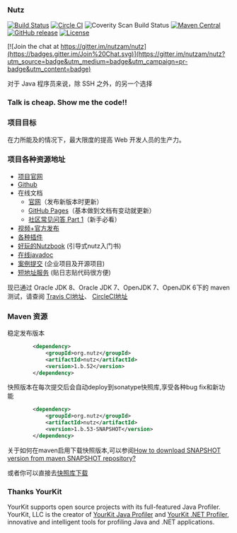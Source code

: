### Nutz 

[![Build Status](https://travis-ci.org/nutzam/nutz.png?branch=master)](https://travis-ci.org/nutzam/nutz)
[![Circle CI](https://circleci.com/gh/nutzam/nutz/tree/master.svg?style=svg)](https://circleci.com/gh/nutzam/nutz/tree/master)
![Coverity Scan Build Status](https://scan.coverity.com/projects/4917/badge.svg)
[![Maven Central](https://maven-badges.herokuapp.com/maven-central/org.nutz/nutz/badge.svg)](https://maven-badges.herokuapp.com/maven-central/org.nutz/nutz/)
[![GitHub release](https://img.shields.io/github/release/nutzam/nutz.svg)](https://github.com/nutzam/nutz/releases)
[![License](https://img.shields.io/badge/license-Apache%202-4EB1BA.svg)](https://www.apache.org/licenses/LICENSE-2.0.html)

[![Join the chat at https://gitter.im/nutzam/nutz](https://badges.gitter.im/Join%20Chat.svg)](https://gitter.im/nutzam/nutz?utm_source=badge&utm_medium=badge&utm_campaign=pr-badge&utm_content=badge)


对于 Java 程序员来说，除 SSH 之外，的另一个选择

### Talk is cheap. Show me the code!!

### 项目目标

在力所能及的情况下，最大限度的提高 Web 开发人员的生产力。

### 项目各种资源地址

*   [项目官网](http://nutzam.com)
*   [Github](https://github.com/nutzam/nutz)
*   在线文档
    *   [官网](http://nutzam.com/core/nutz_preface.html)（发布新版本时更新）
    *   [GitHub Pages](http://nutzam.github.io/nutz/)（基本做到文档有变动就更新）
    *   [社区常见问答 Part 1](http://nutzam.github.io/nutz/faq/common_qa_1.html)（新手必看）
*   [视频+官方发布](http://downloads.nutzam.com/)
*   [各种插件](http://github.com/nutzam/nutzmore)
*   [好玩的Nutzbook](http://nutzbook.wendal.net) (引导式nutz入门书)
*	[在线javadoc](http://javadoc.nutz.cn)
*	[案例提交](https://github.com/nutzam/nutz/issues/819)  (企业项目及开源项目)
*	[短地址服务](http://nutz.cn) (贴日志贴代码很方便)

现已通过 Oracle JDK 8、Oracle JDK 7、OpenJDK 7、OpenJDK 6下的 maven 测试，请查阅 [Travis CI地址](https://travis-ci.org/nutzam/nutz)、 [CircleCI地址](https://circleci.com/gh/nutzam/nutz)

### Maven 资源

稳定发布版本

```xml
		<dependency>
			<groupId>org.nutz</groupId>
			<artifactId>nutz</artifactId>
			<version>1.b.52</version>
		</dependency>
```

快照版本在每次提交后会自动deploy到sonatype快照库,享受各种bug fix和新功能

```xml
		<dependency>
			<groupId>org.nutz</groupId>
			<artifactId>nutz</artifactId>
			<version>1.b.53-SNAPSHOT</version>
		</dependency>
```

关于如何在maven启用下载快照版本,可以参阅[How to download SNAPSHOT version from maven SNAPSHOT repository?](http://stackoverflow.com/questions/7715321/how-to-download-snapshot-version-from-maven-snapshot-repository)

或者你可以直接去[快照库下载](https://oss.sonatype.org/content/repositories/snapshots/org/nutz/nutz/1.b.53-SNAPSHOT/)

### Thanks YourKit

YourKit supports open source projects with its full-featured Java Profiler.
YourKit, LLC is the creator of <a href="https://www.yourkit.com/java/profiler/index.jsp">YourKit Java Profiler</a>
and <a href="https://www.yourkit.com/.net/profiler/index.jsp">YourKit .NET Profiler</a>,
innovative and intelligent tools for profiling Java and .NET applications.

